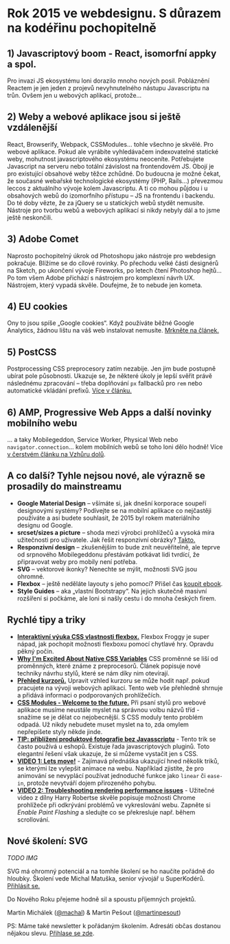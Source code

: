 # Rok 2015 ve webdesignu. S důrazem na kodéřinu pochopitelně

## 1) Javascriptový boom - React, isomorfní appky a spol.

Pro invazi JS ekosystému loni dorazilo mnoho nových posil. Pobláznění Reactem je jen jeden z projevů nevyhnutelného nástupu Javascriptu na trůn. Ovšem jen u webových aplikací, protože…

##  2) Weby a webové aplikace jsou si ještě vzdálenější

React, Browserify, Webpack, CSSModules… tohle všechno je skvělé. Pro webové aplikace. Pokud ale vyrábíte vyhledávačem indexovatelné statické weby, mohutnost javascriptového ekosystému neoceníte. Potřebujete Javascript na serveru nebo totální závislost na frontendovém JS. Obojí je pro existující obsahové weby těžce zchůdné. Do budoucna je možné čekat, že současné webařské technologické ekosystémy (PHP, Rails…) převezmou leccos z aktuálního vývoje kolem Javascriptu. A ti co mohou půjdou i u obsahových webů do izomorfního přístupu – JS na frontendu i backendu. Do té doby vězte, že za jQuery se u statických webů stydět nemusíte. Nástroje pro tvorbu webů a webových aplikací si nikdy nebyly dál a to jsme ještě neskončili.

## 3) Adobe Comet

Naprosto pochopitelný úkrok od Photoshopu jako nástroje pro webdesign pokračuje. Blížíme se do cílové rovinky. Po přechodu velké části designérů na Sketch, po ukončení vývoje Fireworks, po letech čtení Photoshop hejtů… Po tom všem Adobe přichází s nástrojem pro komplexní návrh UX. Nástrojem, který vypadá skvěle. Doufejme, že to nebude jen kometa.

## 4) EU cookies

Ony to jsou spíše „Google cookies“. Když používáte běžné Google Analytics, žádnou lištu na váš web instalovat nemusíte. [Mrkněte na článek.](http://www.vzhurudolu.cz/blog/36-eu-cookies)

## 5) PostCSS

Postprocessing CSS preprocesory zatím nezabije. Jen jim bude postupně ubírat pole působnosti. Ukazuje se, že některé úkoly je lepší svěřit právě následnému zpracování – třeba doplňování `px` fallbacků pro `rem` nebo automatické vkládání prefixů. [Více v článku.](http://www.vzhurudolu.cz/blog/34-css-postprocessing)

## 6) AMP, Progressive Web Apps a další novinky mobilního webu

… a taky Mobilegeddon, Service Worker, Physical Web nebo `navigator.connection`… kolem mobilních webů se toho loni dělo hodně! Více [v čerstvém článku na Vzhůru dolů](http://www.vzhurudolu.cz/blog/45-2015-mobilni-web).

## A co další? Tyhle nejsou nové, ale výrazně se prosadily do mainstreamu

- **Google Material Design** – všímáte si, jak dnešní korporace soupeří designovými systémy? Podívejte se na mobilní aplikace co nejčastěji používáte a asi budete souhlasit, že 2015 byl rokem materiálního designu od Google.
- **srcset/sizes a picture** – shoda mezi výrobci prohlížečů a vysoká míra užitečnosti pro uživatele. Jak řešit responzivní obrázky? [Takto.](http://www.vzhurudolu.cz/prirucka/responzivni-obrazky) 
- **Responzivní design** – zkušenějším to bude znít neuvěřitelně, ale teprve od srpnového Mobilegeddonu  přestávám potkávat lidi tvrdící, že připravovat weby pro mobily není potřeba.
- **SVG** – vektorové ikonky? Nenechte se mýlit, možnosti SVG jsou ohromné.
- **Flexbox** – ještě neděláte layouty s jeho pomocí? Přišel čas [koupit ebook](http://www.vzhurudolu.cz/ebook). 
- **Style Guides** – aka „vlastní Bootstrapy“. Na jejich skutečně masivní rozšíření si počkáme, ale loni si našly cestu i do mnoha českých firem. 

## Rychlé tipy a triky

- **[Interaktivní výuka CSS vlastnosti flexbox.](http://flexboxfroggy.com/)** Flexbox Froggy je super nápad, jak pochopit možnosti flexboxu pomocí chytlavé hry. Opravdu pěkný počin.
- **[Why I'm Excited About Native CSS Variables](http://philipwalton.com/articles/why-im-excited-about-native-css-variables/)** CSS proměnné se liší od proměnných, které známe z preprocesorů. Článek popisuje nové techniky návrhu stylů, které se nám díky nim otevírají.
- **[Přehled kurzorů.](http://css-cursor.techstream.org/)** Upravit vzhled kurzoru se může hodit např. pokud pracujete na vývoji webových aplikací. Tento web vše přehledně shrnuje a přidává informaci o podporovaných prohlížečích.
- **[CSS Modules - Welcome to the future.](http://glenmaddern.com/articles/css-modules)** Při psaní stylů pro webové aplikace musíme neustále myslet na správnou volbu názvů tříd - snažíme se je dělat co nejobecnější. S CSS moduly tento problém odpadá. Už nikdy nebudete muset myslet na to, zda omylem nepřepíšete styly někde jinde.
- **[TIP: přiblížení produktové fotografie bez Javasscriptu](https://medium.com/@mjtweaver/css-product-magnification-without-javascript-497ab5932419#.2ktu9wese)** - Tento trik se často používá u eshopů. Existuje řada javascriptových pluginů. Toto elegantní řešení však ukazuje, že si můžeme vystačit jen s CSS.
- **[VIDEO 1: Lets move!](https://www.youtube.com/watch?v=J6wUmQDQBkw)** - Zajímavá přednáška ukazující hned několik triků, se kterými lze vylepšit animace na webu. Například zjistíte, že pro animování se nevyplácí používat jednoduché funkce jako `linear` či `ease-in`, protože nevytváří dojem přirozeného pohybu.
- **[VIDEO 2: Troubleshooting rendering performance issues](https://www.youtube.com/watch?v=2vFrZXWiwIc)** - Užitečné video z dílny Harry Robertse skvěle popisuje možnosti Chrome prohlížeče při odkrývání problémů ve vykreslování webu. Zapněte si *Enable Paint Flashing* a sledujte co se překresluje např. během scrollování.

## Nové školení: SVG

_TODO IMG_

SVG má ohromný potenciál a na tomhle školení se ho naučíte pořádně do hloubky. Školení vede Michal Matuška, senior vývojář u SuperKodérů. [Přihlásit se.](http://www.vzhurudolu.cz/kurzy/svg)

Do Nového Roku přejeme hodně sil a spoustu příjemných projektů.

Martin Michálek ([@machal](http://www.twitter.com/machal)) & Martin Pešout ([@martinpesout](http://www.twitter.com/martinpesout))

PS: Máme také newsletter k pořádaným školením. Adresáti občas dostanou nějakou slevu. [Přihlase se zde](http://eepurl.com/SbG71).
